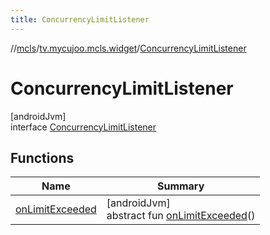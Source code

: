 ```yaml
---
title: ConcurrencyLimitListener
---
```

//[mcls](../../../index.html)/[tv.mycujoo.mcls.widget](../index.html)/[ConcurrencyLimitListener](index.html)



# ConcurrencyLimitListener



[androidJvm]\
interface [ConcurrencyLimitListener](index.html)



## Functions


| Name | Summary |
|---|---|
| [onLimitExceeded](on-limit-exceeded.html) | [androidJvm]<br>abstract fun [onLimitExceeded](on-limit-exceeded.html)() |

